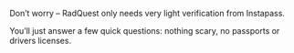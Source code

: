 Don’t worry – RadQuest only needs very light verification from Instapass.

You’ll just answer a few quick questions: nothing scary, no passports or drivers licenses.
